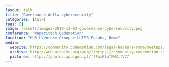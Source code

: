 ```yaml
---
layout: talk
title: "Governance della cybersecurity"
categories: [talk]
tags: []
image: /assets/images/2019-12-03-governance-cybersecurity.png
conference: "#aperitech Codemotion"
location: "HUB LVenture Group e LUISS EnLabs, Rome"
media:
  website: https://community.codemotion.com/legal-hackers-roma/meetups/meetup-aperitech-roma-di-dicembre-di-legal-hackers-roma
  archive: http://web.archive.org/web/*/https://community.codemotion.com/legal-hackers-roma/meetups/meetup-aperitech-roma-di-dicembre-di-legal-hackers-roma
  pictures: https://photos.app.goo.gl/f7FwzEtwTFMXifV27
---
```

